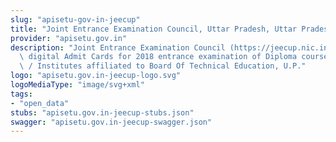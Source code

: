 ```yaml
---
slug: "apisetu-gov-in-jeecup"
title: "Joint Entrance Examination Council, Uttar Pradesh, Uttar Pradesh"
provider: "apisetu.gov.in"
description: "Joint Entrance Examination Council (https://jeecup.nic.in) is providing\
  \ digital Admit Cards for 2018 entrance examination of Diploma courses in the Polytechnics\
  \ / Institutes affiliated to Board Of Technical Education, U.P."
logo: "apisetu.gov.in-jeecup-logo.svg"
logoMediaType: "image/svg+xml"
tags:
- "open_data"
stubs: "apisetu.gov.in-jeecup-stubs.json"
swagger: "apisetu.gov.in-jeecup-swagger.json"
---
```

